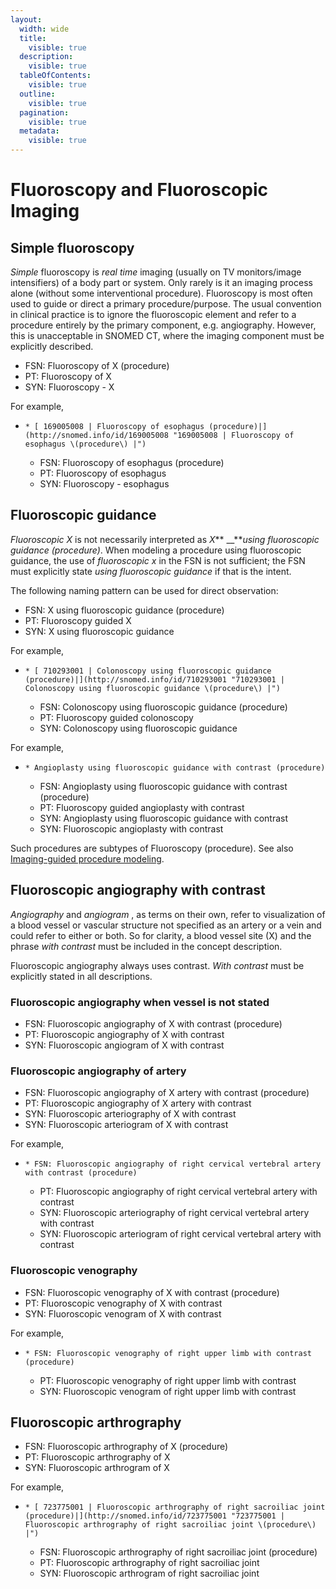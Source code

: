```yaml
---
layout:
  width: wide
  title:
    visible: true
  description:
    visible: true
  tableOfContents:
    visible: true
  outline:
    visible: true
  pagination:
    visible: true
  metadata:
    visible: true
---
```


# Fluoroscopy and Fluoroscopic Imaging

## Simple fluoroscopy

_Simple_ fluoroscopy is _real time_ imaging (usually on TV monitors/image intensifiers) of a body part or system. Only rarely is it an imaging process alone (without some interventional procedure). Fluoroscopy is most often used to guide or direct a primary procedure/purpose. The usual convention in clinical practice is to ignore the fluoroscopic element and refer to a procedure entirely by the primary component, e.g. angiography. However, this is unacceptable in SNOMED CT, where the imaging component must be explicitly described.

* FSN: Fluoroscopy of X (procedure)
* PT: Fluoroscopy of X
* SYN: Fluoroscopy - X

For example,

* ```
  * [ 169005008 | Fluoroscopy of esophagus (procedure)|](http://snomed.info/id/169005008 "169005008 | Fluoroscopy of esophagus \(procedure\) |")
  ```
  * FSN: Fluoroscopy of esophagus (procedure)
  * PT: Fluoroscopy of esophagus
  * SYN: Fluoroscopy - esophagus

## Fluoroscopic guidance

_Fluoroscopic X_ is not necessarily interpreted as _X_\*\* \_\_\*\*_using fluoroscopic guidance (procedure)_. When modeling a procedure using fluoroscopic guidance, the use of _fluoroscopic x_ in the FSN is not sufficient; the FSN must explicitly state _using fluoroscopic_ _guidance_ if that is the intent.

The following naming pattern can be used for direct observation:

* FSN: X using fluoroscopic guidance (procedure)
* PT: Fluoroscopy guided X
* SYN: X using fluoroscopic guidance

For example,

* ```
  * [ 710293001 | Colonoscopy using fluoroscopic guidance (procedure)|](http://snomed.info/id/710293001 "710293001 | Colonoscopy using fluoroscopic guidance \(procedure\) |")
  ```
  * FSN: Colonoscopy using fluoroscopic guidance (procedure)
  * PT: Fluoroscopy guided colonoscopy
  * SYN: Colonoscopy using fluoroscopic guidance

For example,

* ```
  * Angioplasty using fluoroscopic guidance with contrast (procedure)
  ```
  * FSN: Angioplasty using fluoroscopic guidance with contrast (procedure)
  * PT: Fluoroscopy guided angioplasty with contrast
  * SYN: Angioplasty using fluoroscopic guidance with contrast
  * SYN: Fluoroscopic angioplasty with contrast

Such procedures are subtypes of Fluoroscopy (procedure). See also [Imaging-guided procedure modeling](../../../../../../authoring/procedure/Imaging-guided-procedure-modeling_174691295.html).

## Fluoroscopic angiography with contrast

_Angiography_ and _angiogram_ , as terms on their own, refer to visualization of a blood vessel or vascular structure not specified as an artery or a vein and could refer to either or both. So for clarity, a blood vessel site (X) and the phrase _with_ _contrast_ must be included in the concept description.

Fluoroscopic angiography always uses contrast. _With contrast_ must be explicitly stated in all descriptions.

### Fluoroscopic angiography when vessel is not stated

* FSN: Fluoroscopic angiography of X with contrast (procedure)
* PT: Fluoroscopic angiography of X with contrast
* SYN: Fluoroscopic angiogram of X with contrast

### Fluoroscopic angiography of artery

* FSN: Fluoroscopic angiography of X artery with contrast (procedure)
* PT: Fluoroscopic angiography of X artery with contrast
* SYN: Fluoroscopic arteriography of X with contrast
* SYN: Fluoroscopic arteriogram of X with contrast

For example,

* ```
  * FSN: Fluoroscopic angiography of right cervical vertebral artery with contrast (procedure)
  ```
  * PT: Fluoroscopic angiography of right cervical vertebral artery with contrast
  * SYN: Fluoroscopic arteriography of right cervical vertebral artery with contrast
  * SYN: Fluoroscopic arteriogram of right cervical vertebral artery with contrast

### Fluoroscopic venography

* FSN: Fluoroscopic venography of X with contrast (procedure)
* PT: Fluoroscopic venography of X with contrast
* SYN: Fluoroscopic venogram of X with contrast

For example,

* ```
  * FSN: Fluoroscopic venography of right upper limb with contrast (procedure)
  ```
  * PT: Fluoroscopic venography of right upper limb with contrast
  * SYN: Fluoroscopic venogram of right upper limb with contrast

## Fluoroscopic arthrography

* FSN: Fluoroscopic arthrography of X (procedure)
* PT: Fluoroscopic arthrography of X
* SYN: Fluoroscopic arthrogram of X

For example,

* ```
  * [ 723775001 | Fluoroscopic arthrography of right sacroiliac joint (procedure)|](http://snomed.info/id/723775001 "723775001 | Fluoroscopic arthrography of right sacroiliac joint \(procedure\) |")
  ```
  * FSN: Fluoroscopic arthrography of right sacroiliac joint (procedure)
  * PT: Fluoroscopic arthrography of right sacroiliac joint
  * SYN: Fluoroscopic arthrogram of right sacroiliac joint
